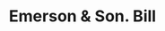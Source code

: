 ---
doi: 10.7916/D8F77QQ7
date_other: '1910'
date_other_textual: 1910-1919
form: printed ephemera
genre:
- Invoices
name:
- Emerson & Son
object_in_context_url: https://biggert.cul.columbia.edu/items/view/ave_biggert_01588
subject_hierarchical_geographic:
- Brattleboro, Vermont, United States
subject_name:
- Emerson & Son
title: Emerson & Son. Bill
sort_title: Emerson & Son. Bill
call_number: ave_biggert_01588
coordinates:
- 42.85,-72.58222222222221
pid: ave_biggert_01588
identifiers: ave_biggert_01588
thumbnail: https://derivativo-3.library.columbia.edu/iiif/2/ldpd:343930/full/!256,256/0/native.jpg
permalink: "/biggert/ave_biggert_01588/"
layout: iiif-image-page
---